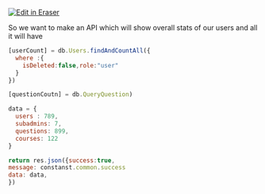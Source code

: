 <p><a target="_blank" href="https://app.eraser.io/workspace/rswfv1NSbEO1KPFT35Yi" id="edit-in-eraser-github-link"><img alt="Edit in Eraser" src="https://firebasestorage.googleapis.com/v0/b/second-petal-295822.appspot.com/o/images%2Fgithub%2FOpen%20in%20Eraser.svg?alt=media&amp;token=968381c8-a7e7-472a-8ed6-4a6626da5501"></a></p>

So we want to make an API which will show overall stats of our users and all it will have 

```javascript
[userCount] = db.Users.findAndCountAll({
  where :{
    isDeleted:false,role:"user"
  }
})

[questionCoutn] = db.QueryQuestion)

data = {
  users : 789,
  subadmins: 7,
  questions: 899,
  courses: 122
}

return res.json({success:true,
message: constanst.common.success
data: data,
})
```




<!--- Eraser file: https://app.eraser.io/workspace/rswfv1NSbEO1KPFT35Yi --->